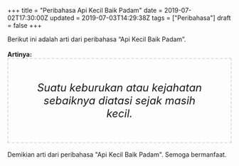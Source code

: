 +++
title = "Peribahasa Api Kecil Baik Padam"
date = 2019-07-02T17:30:00Z
updated = 2019-07-03T14:29:38Z
tags = ["Peribahasa"]
draft = false
+++

<div dir="ltr" style="text-align: left;" trbidi="on"><div style="text-align: justify;">Berikut ini adalah arti dari peribahasa “Api Kecil Baik Padam”.</div><br /><div style="text-align: justify;"><b>Artinya:</b></div><div style="border: 2px dashed #ddd; font-size: 24px; height: auto; margin: 0 auto; padding: 50px; text-align: center; width: auto;"><i>Suatu keburukan atau kejahatan sebaiknya diatasi sejak masih kecil.</i></div><div style="text-align: justify;"><br /></div><div style="text-align: justify;">Demikian arti dari peribahasa "Api Kecil Baik Padam". Semoga bermanfaat.</div></div>
